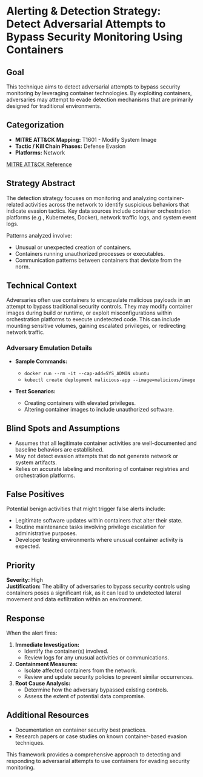 # Alerting & Detection Strategy: Detect Adversarial Attempts to Bypass Security Monitoring Using Containers

## Goal
This technique aims to detect adversarial attempts to bypass security monitoring by leveraging container technologies. By exploiting containers, adversaries may attempt to evade detection mechanisms that are primarily designed for traditional environments.

## Categorization
- **MITRE ATT&CK Mapping:** T1601 - Modify System Image
- **Tactic / Kill Chain Phases:** Defense Evasion
- **Platforms:** Network

[MITRE ATT&CK Reference](https://attack.mitre.org/techniques/T1601)

## Strategy Abstract
The detection strategy focuses on monitoring and analyzing container-related activities across the network to identify suspicious behaviors that indicate evasion tactics. Key data sources include container orchestration platforms (e.g., Kubernetes, Docker), network traffic logs, and system event logs.

Patterns analyzed involve:
- Unusual or unexpected creation of containers.
- Containers running unauthorized processes or executables.
- Communication patterns between containers that deviate from the norm.

## Technical Context
Adversaries often use containers to encapsulate malicious payloads in an attempt to bypass traditional security controls. They may modify container images during build or runtime, or exploit misconfigurations within orchestration platforms to execute undetected code. This can include mounting sensitive volumes, gaining escalated privileges, or redirecting network traffic.

### Adversary Emulation Details
- **Sample Commands:**
  - `docker run --rm -it --cap-add=SYS_ADMIN ubuntu`
  - `kubectl create deployment malicious-app --image=malicious/image`

- **Test Scenarios:**
  - Creating containers with elevated privileges.
  - Altering container images to include unauthorized software.

## Blind Spots and Assumptions
- Assumes that all legitimate container activities are well-documented and baseline behaviors are established.
- May not detect evasion attempts that do not generate network or system artifacts.
- Relies on accurate labeling and monitoring of container registries and orchestration platforms.

## False Positives
Potential benign activities that might trigger false alerts include:
- Legitimate software updates within containers that alter their state.
- Routine maintenance tasks involving privilege escalation for administrative purposes.
- Developer testing environments where unusual container activity is expected.

## Priority
**Severity:** High  
**Justification:** The ability of adversaries to bypass security controls using containers poses a significant risk, as it can lead to undetected lateral movement and data exfiltration within an environment.

## Response
When the alert fires:
1. **Immediate Investigation:**
   - Identify the container(s) involved.
   - Review logs for any unusual activities or communications.
2. **Containment Measures:**
   - Isolate affected containers from the network.
   - Review and update security policies to prevent similar occurrences.
3. **Root Cause Analysis:**
   - Determine how the adversary bypassed existing controls.
   - Assess the extent of potential data compromise.

## Additional Resources
- Documentation on container security best practices.
- Research papers or case studies on known container-based evasion techniques.

This framework provides a comprehensive approach to detecting and responding to adversarial attempts to use containers for evading security monitoring.